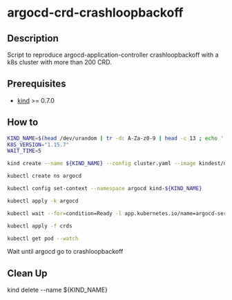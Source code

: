 # argocd-crd-crashloopbackoff

## Description

Script to reproduce argocd-application-controller crashloopbackoff with a k8s cluster with more than 200 CRD.

## Prerequisites

- [kind](https://kind.sigs.k8s.io/) >= 0.7.0

## How to

```bash
KIND_NAME=$(head /dev/urandom | tr -dc A-Za-z0-9 | head -c 13 ; echo '')
K8S_VERSION="1.15.7"
WAIT_TIME=5

kind create --name ${KIND_NAME} --config cluster.yaml --image kindest/node:v${K8S_VERSION}

kubectl create ns argocd

kubectl config set-context --namespace argocd kind-${KIND_NAME}

kubectl apply -k argocd

kubectl wait --for=condition=Ready -l app.kubernetes.io/name=argocd-server pod

kubectl apply -f crds

kubectl get pod --watch
```

Wait until argocd go to crashloopbackoff


## Clean Up

kind delete --name ${KIND_NAME}